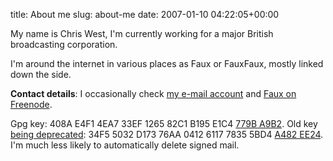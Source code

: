 title: About me
slug: about-me
date: 2007-01-10 04:22:05+00:00

My name is Chris West, I'm currently working for a major British broadcasting corporation.

I'm around the internet in various places as Faux or FauxFaux, mostly linked down the side.

<strong>Contact details</strong>:
I occasionally check <a href="https://mailaddress.goeswhere.com/?slug=blog">my e-mail account</a> and <a href="irc://irc.eu.freenode.net/Faux">Faux on Freenode</a>.

Gpg key: 408A E4F1 4EA7 33EF 1265  82C1 B195 E1C4 <a href="https://ssl.goeswhere.com/keys.asc">779B A9B2</a>.  Old key <a href="https://ssl.goeswhere.com/key-transition-2011-10-10.txt.asc">being deprecated</a>: 34F5 5032 D173 76AA 0412  6117 7835 5BD4 <a href="http://wwwkeys.uk.pgp.net:11371/pks/lookup?op=vindex&search=0x78355BD4A482EE24">A482 EE24</a>.  I'm much less likely to automatically delete signed mail.